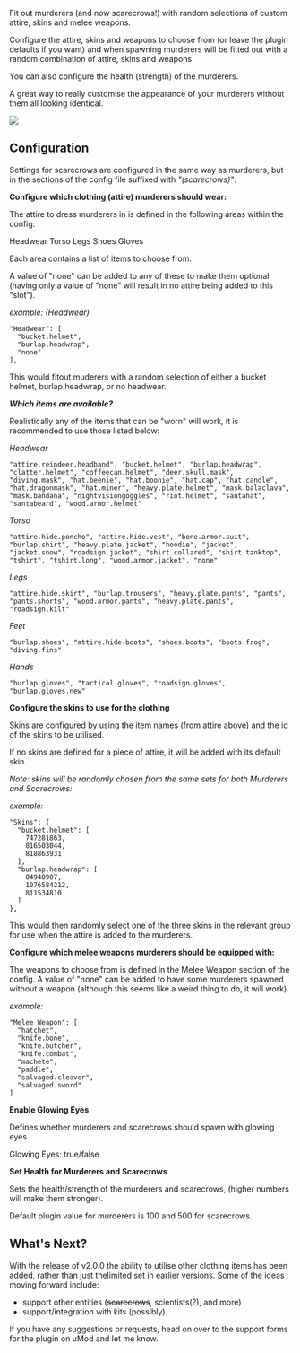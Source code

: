 Fit out murderers (and now scarecrows!) with random selections of custom attire, skins and melee weapons.

Configure the attire, skins and weapons to choose from (or leave the plugin defaults if you want) and when spawning murderers will be fitted out with a random combination of attire, skins and weapons.

You can also configure the health (strength) of the murderers.

A great way to really customise the appearance of your murderers without them all looking identical.

![](https://darkaz.com/wp-content/uploads/2020/11/Rust-Plagued-Murderers-v2-2-560x416.jpg)

## Configuration

Settings for scarecrows are configured in the same way as murderers, but in the sections of the config file suffixed with _"(scarecrows)"_.

**Configure which clothing (attire) murderers should wear:**

The attire to dress murderers in is defined in the following areas within the config:

Headwear
Torso
Legs
Shoes
Gloves

Each area contains a list of items to choose from.

A value of "none" can be added to any of these to make them optional (having only a value of "none" will result in no attire being added to this "slot").

_example: (Headwear)_

```
"Headwear": [
  "bucket.helmet",
  "burlap.headwrap",
  "none"
],
```

This would fitout muderers with a random selection of either a bucket helmet, burlap headwrap, or no headwear.

***Which items are available?***

Realistically any of the items that can be "worn" will work, it is recommended to use those listed below:

*Headwear*
```
"attire.reindeer.headband", "bucket.helmet", "burlap.headwrap", "clatter.helmet", "coffeecan.helmet", "deer.skull.mask", "diving.mask", "hat.beenie", "hat.boonie", "hat.cap", "hat.candle", "hat.dragonmask", "hat.miner", "heavy.plate.helmet", "mask.balaclava", "mask.bandana", "nightvisiongoggles", "riot.helmet", "santahat", "santabeard", "wood.armor.helmet"
```

*Torso*
```
"attire.hide.poncho", "attire.hide.vest", "bone.armor.suit", "burlap.shirt", "heavy.plate.jacket", "hoodie", "jacket", "jacket.snow", "roadsign.jacket", "shirt.collared", "shirt.tanktop", "tshirt", "tshirt.long", "wood.armor.jacket", "none"
```

*Legs*
```
"attire.hide.skirt", "burlap.trousers", "heavy.plate.pants", "pants", "pants.shorts", "wood.armor.pants", "heavy.plate.pants", "roadsign.kilt"
```

*Feet*
```
"burlap.shoes", "attire.hide.boots", "shoes.boots", "boots.frog", "diving.fins"
```

*Hands*
```
"burlap.gloves", "tactical.gloves", "roadsign.gloves", "burlap.gloves.new"
```

**Configure the skins to use for the clothing**

Skins are configured by using the item names (from attire above) and the id of the skins to be utilised.

If no skins are defined for a piece of attire, it will be added with its default skin.

_Note: skins will be randomly chosen from the same sets for both Murderers and Scarecrows:_

_example:_

```
"Skins": {
  "bucket.helmet": [
    747281863,
    816503044,
    818863931
  ],
  "burlap.headwrap": [
    84948907,
    1076584212,
    811534810
  ]
},
```

This would then randomly select one of the three skins in the relevant group for use when the attire is added to the murderers.

**Configure which melee weapons murderers should be equipped with:**

The weapons to choose from is defined in the Melee Weapon section of the config. A value of "none" can be added to have some murderers spawned without a weapon (although this seems like a weird thing to do, it will work).

_example:_

```
"Melee Weapon": [
  "hatchet",
  "knife.bone",
  "knife.butcher",
  "knife.combat",
  "machete",
  "paddle",
  "salvaged.cleaver",
  "salvaged.sword"
]
```


**Enable Glowing Eyes**

Defines whether murderers and scarecrows should spawn with glowing eyes

Glowing Eyes: true/false

**Set Health for Murderers and Scarecrows**

Sets the health/strength of the murderers and scarecrows, (higher numbers will make them stronger).

Default plugin value for murderers is 100 and 500 for scarecrows.

## What's Next?

With the release of v2.0.0 the ability to utilise other clothing items has been added, rather than just thelimited set in earlier versions. Some of the ideas moving forward include:

- support other entities (~~scarecrows~~, scientists(?), and more)
- support/integration with kits (possibly)

If you have any suggestions or requests, head on over to the support forms for the plugin on uMod and let me know.
